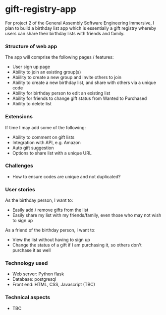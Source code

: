 # gift-registry-app
For project 2 of the General Assembly Software Engineering Immersive, I plan to build a birthday list app which is essentially a gift registry whereby users can share their birthday lists with friends and family.


### Structure of web app
The app will comprise the following pages / features:
* User sign up page
* Ability to join an existing group(s) 
* Abiility to create a new group and invite others to join
* Ability to create a new birthday list, and share with others via a unique code 
* Ability for birthday person to edit an existing list
* Ability for friends to change gift status from Wanted to Purchased
* Ability to delete list


### Extensions 
If time I may add some of the following:
* Ability to comment on gift lists
* Integration with API, e.g. Amazon
* Auto gift suggestion
* Options to share list with a unique URL


### Challenges
* How to ensure codes are unique and not duplicated?


### User stories 
As the birthday person, I want to:
* Easily add / remove gifts from the list
* Easily share my list with my friends/family, even those who may not wish to sign up

As a friend of the birthday person, I want to:
* View the list without having to sign up
* Change the status of a gift if I am purchasing it, so others don't purchase it as well


### Technology used
* Web server: Python flask
* Database: postgresql 
* Front end: HTML, CSS, Javascript (TBC)


### Technical aspects
* TBC